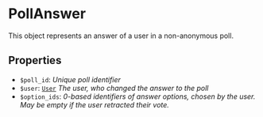 # PollAnswer	

This object represents an answer of a user in a non-anonymous poll.	

## Properties	

- `$poll_id`: _Unique poll identifier_
- `$user`: [`User`](User.md) _The user, who changed the answer to the poll_
- `$option_ids`: _0-based identifiers of answer options, chosen by the user. May be empty if the user retracted their vote._

